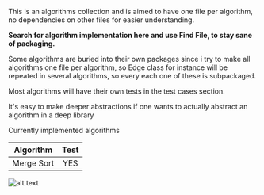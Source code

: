 This is an algorithms collection and is aimed to have one file per algorithm, no dependencies on other files for easier understanding. 

**Search for algorithm implementation here and use Find File, to stay sane of packaging.**

Some algorithms are buried into their own packages since i try to make all algorithms one file per algorithm, so Edge class for instance will be repeated in several algorithms, so every each one of these is subpackaged.

Most algorithms will have their own tests in the test cases section.

It's easy to make deeper abstractions if one wants to actually abstract an algorithm in a deep library

Currently implemented algorithms 

| Algorithm            | Test          | 
| ---------------------|:-------------:|
| Merge Sort           |     YES       |

![alt text](https://travis-ci.org/despondency/algorithms.svg?branch=master)


